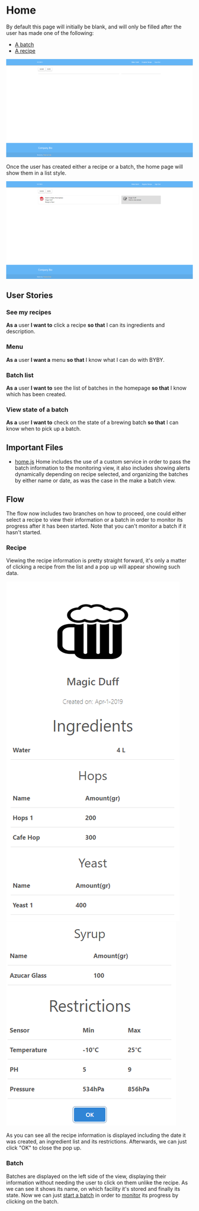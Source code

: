 # Home
By default this page will initially be blank, and will only be filled after the user has made one of the following:
* [A batch](https://github.com/KillerFarmer/BYBY/tree/documentation/documentation/batch.md "Make a batch")
* [A recipe](https://github.com/KillerFarmer/BYBY/tree/documentation/documentation/recipe.md "Register a recipe")

![home](https://raw.githubusercontent.com/KillerFarmer/BYBY/documentation/documentation/img/homeblank.png "home")

Once the user has created either a recipe or a batch, the home page will show them in a list style.

![home](https://raw.githubusercontent.com/KillerFarmer/BYBY/documentation/documentation/img/home.png "Home done")
## User Stories 
### See my recipes
**As a** user **I want to** click a recipe **so that** I can its ingredients and description.
### Menu
**As a** user **I want a** menu **so that** I know what I can do with BYBY.
### Batch list
**As a** user **I want to** see the list of batches in the homepage **so that** I know which has been created.
### View state of a batch
**As a** user **I want to** check on the state of a brewing batch **so that** I can know when to pick up a batch.
## Important Files 
* [home.js](https://github.com/KillerFarmer/BYBY/tree/documentation/js/home.js "home.js")
Home includes the use of a custom service in order to pass the batch information to the monitoring view, it also includes showing alerts dynamically depending on recipe selected, and organizing the batches by either name or date, as was the case in the make a batch view.
## Flow
The flow now includes two branches on how to proceed, one could either select a recipe to view their information or a batch in order to monitor its progress after it has been started. Note that you can't monitor a batch if it hasn't started. 
### Recipe
Viewing the recipe information is pretty straight forward, it's only a matter of clicking a recipe from the list and a pop up will appear showing such data. 

![recipe1](https://raw.githubusercontent.com/KillerFarmer/BYBY/documentation/documentation/img/homerec1.png "Recipe 1")
![recipe2](https://raw.githubusercontent.com/KillerFarmer/BYBY/documentation/documentation/img/homerec2.png "Recipe 2")

As you can see all the recipe information is displayed including the date it was created, an ingredient list and its restrictions. Afterwards, we can just click "OK" to close the pop up.
### Batch
Batches are displayed on the left side of the view, displaying their information without needing the user to click on them unlike the recipe. As we can see it shows its name, on which facility it's stored and finally its state. Now we can just [start a batch](https://github.com/KillerFarmer/BYBY/tree/documentation/documentation/startbatch.md "start a batch") in order to [monitor](https://github.com/KillerFarmer/BYBY/tree/documentation/documentation/monitor.md "home") its progress by clicking on the batch. 